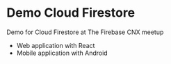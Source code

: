 # Demo Cloud Firestore
Demo for Cloud Firestore at The Firebase CNX meetup 

* Web application with React
* Mobile application with Android
